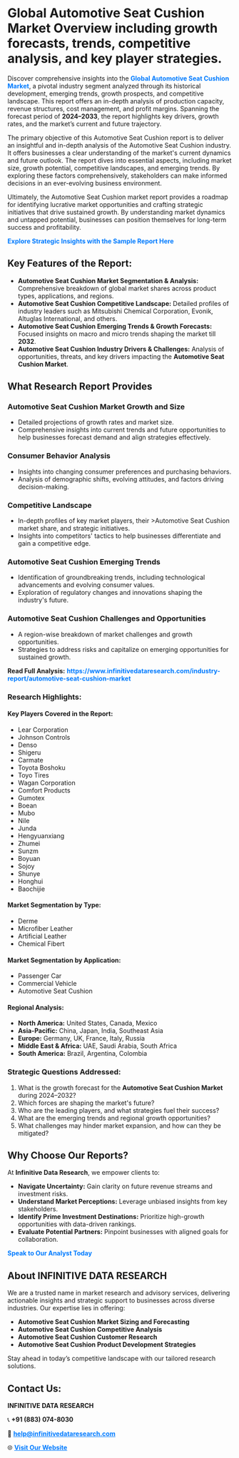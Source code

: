 <h1>Global Automotive Seat Cushion Market Overview including growth forecasts, trends, competitive analysis, and key player strategies.</h1>
<p>
Discover comprehensive insights into the 
<a href="https://www.infinitivedataresearch.com/industry-report/automotive-seat-cushion-market" rel="dofollow" style="color: #007BFF; text-decoration: none;"><strong>Global Automotive Seat Cushion Market</strong></a>, a pivotal industry segment analyzed through its historical development, emerging trends, growth prospects, and competitive landscape. This report offers an in-depth analysis of production capacity, revenue structures, cost management, and profit margins. Spanning the forecast period of <strong>2024–2033</strong>, the report highlights key drivers, growth rates, and the market’s current and future trajectory.
</p>
<p>
The primary objective of this Automotive Seat Cushion report is to deliver an insightful and in-depth analysis of the Automotive Seat Cushion industry. It offers businesses a clear understanding of the market's current dynamics and future outlook. The report dives into essential aspects, including market size, growth potential, competitive landscapes, and emerging trends. By exploring these factors comprehensively, stakeholders can make informed decisions in an ever-evolving business environment.
</p>
<p>
Ultimately, the Automotive Seat Cushion market report provides a roadmap for identifying lucrative market opportunities and crafting strategic initiatives that drive sustained growth. By understanding market dynamics and untapped potential, businesses can position themselves for long-term success and profitability.
</p>
<p>
<a href="https://www.infinitivedataresearch.com/request-sample/reportId=102558" style="color: #007BFF; text-decoration: none;"><strong>Explore Strategic Insights with the Sample Report Here</strong></a>
</p>

<h2>Key Features of the Report:</h2>
<ul>
<li><strong>Automotive Seat Cushion Market Segmentation & Analysis:</strong> Comprehensive breakdown of global market shares across product types, applications, and regions.</li>
<li><strong>Automotive Seat Cushion Competitive Landscape:</strong> Detailed profiles of industry leaders such as Mitsubishi Chemical Corporation, Evonik, Altuglas International, and others.</li>
<li><strong>Automotive Seat Cushion Emerging Trends & Growth Forecasts:</strong> Focused insights on macro and micro trends shaping the market till <strong>2032</strong>.</li>
<li><strong>Automotive Seat Cushion Industry Drivers & Challenges:</strong> Analysis of opportunities, threats, and key drivers impacting the <strong>Automotive Seat Cushion Market</strong>.</li>
</ul>

<h2>What Research Report Provides</h2>
<h3>Automotive Seat Cushion Market Growth and Size</h3>
<ul>
<li>Detailed projections of growth rates and market size.</li>
<li>Comprehensive insights into current trends and future opportunities to help businesses forecast demand and align strategies effectively.</li>
</ul>

<h3>Consumer Behavior Analysis</h3>
<ul>
<li>Insights into changing consumer preferences and purchasing behaviors.</li>
<li>Analysis of demographic shifts, evolving attitudes, and factors driving decision-making.</li>
</ul>

<h3>Competitive Landscape</h3>
<ul>
<li>In-depth profiles of key market players, their >Automotive Seat Cushion market share, and strategic initiatives.</li>
<li>Insights into competitors' tactics to help businesses differentiate and gain a competitive edge.</li>
</ul>

<h3>Automotive Seat Cushion Emerging Trends</h3>
<ul>
<li>Identification of groundbreaking trends, including technological advancements and evolving consumer values.</li>
<li>Exploration of regulatory changes and innovations shaping the industry's future.</li>
</ul>

<h3>Automotive Seat Cushion Challenges and Opportunities</h3>
<ul>
<li>A region-wise breakdown of market challenges and growth opportunities.</li>
<li>Strategies to address risks and capitalize on emerging opportunities for sustained growth.</li>
</ul>
<p><strong>Read Full Analysis:</strong> <a href="https://www.infinitivedataresearch.com/industry-report/automotive-seat-cushion-market" rel="dofollow" style="color: #007BFF; text-decoration: none;"><strong>https://www.infinitivedataresearch.com/industry-report/automotive-seat-cushion-market</strong></a></p>
<h3>Research Highlights:</h3>
<h4>Key Players Covered in the Report:</h4>
<ul><li>Lear Corporation</li><li>Johnson Controls</li><li>Denso</li><li>Shigeru</li><li>Carmate</li><li>Toyota Boshoku</li><li>Toyo Tires</li><li>Wagan Corporation</li><li>Comfort Products</li><li>Gumotex</li><li>Boean</li><li>Mubo</li><li>Nile</li><li>Junda</li><li>Hengyuanxiang</li><li>Zhumei</li><li>Sunzm</li><li>Boyuan</li><li>Sojoy</li><li>Shunye</li><li>Honghui</li><li>Baochijie</li></ul>
<h4>Market Segmentation by Type:</h4>
<ul><li>Derme</li><li>Microfiber Leather</li><li>Artificial Leather</li><li>Chemical Fibert</li></ul>
<h4>Market Segmentation by Application:</h4>
<ul><li>Passenger Car</li><li>Commercial Vehicle</li><li>Automotive Seat Cushion</li></ul>

<h4>Regional Analysis:</h4>
<ul>
<li><strong>North America:</strong> United States, Canada, Mexico</li>
<li><strong>Asia-Pacific:</strong> China, Japan, India, Southeast Asia</li>
<li><strong>Europe:</strong> Germany, UK, France, Italy, Russia</li>
<li><strong>Middle East & Africa:</strong> UAE, Saudi Arabia, South Africa</li>
<li><strong>South America:</strong> Brazil, Argentina, Colombia</li>
</ul>

<h3>Strategic Questions Addressed:</h3>
<ol>
<li>What is the growth forecast for the <strong>Automotive Seat Cushion Market</strong> during 2024–2032?</li>
<li>Which forces are shaping the market's future?</li>
<li>Who are the leading players, and what strategies fuel their success?</li>
<li>What are the emerging trends and regional growth opportunities?</li>
<li>What challenges may hinder market expansion, and how can they be mitigated?</li>
</ol>

<h2>Why Choose Our Reports?</h2>
<p>At <strong>Infinitive Data Research</strong>, we empower clients to:</p>
<ul>
<li><strong>Navigate Uncertainty:</strong> Gain clarity on future revenue streams and investment risks.</li>
<li><strong>Understand Market Perceptions:</strong> Leverage unbiased insights from key stakeholders.</li>
<li><strong>Identify Prime Investment Destinations:</strong> Prioritize high-growth opportunities with data-driven rankings.</li>
<li><strong>Evaluate Potential Partners:</strong> Pinpoint businesses with aligned goals for collaboration.</li>
</ul>
<p><a href="https://www.infinitivedataresearch.com/industry-report/automotive-seat-cushion-market" rel="dofollow" style="color: #007BFF; text-decoration: none;"><strong>Speak to Our Analyst Today</strong></a></p>

<h2>About INFINITIVE DATA RESEARCH</h2>
<p>We are a trusted name in market research and advisory services, delivering actionable insights and strategic support to businesses across diverse industries. Our expertise lies in offering:</p>
<ul>
<li><strong>Automotive Seat Cushion Market Sizing and Forecasting</strong></li>
<li><strong>Automotive Seat Cushion Competitive Analysis</strong></li>
<li><strong>Automotive Seat Cushion Customer Research</strong></li>
<li><strong>Automotive Seat Cushion Product Development Strategies</strong></li>
</ul>
<p>Stay ahead in today’s competitive landscape with our tailored research solutions.</p>

<h2>Contact Us:</h2>
<p><strong>INFINITIVE DATA RESEARCH</strong></p>
<p>📞 <strong>+91 (883) 074-8030</strong></p>
<p>📧 <strong><a href="mailto:help@infinitivedataresearch.com" style="color: #007BFF;">help@infinitivedataresearch.com</a></strong></p>
<p>🌐 <strong><a href="https://www.infinitivedataresearch.com" rel="dofollow" style="color: #007BFF;">Visit Our Website</a></strong></p>